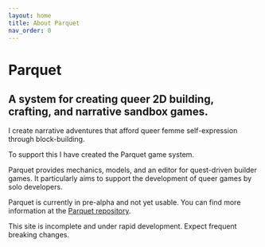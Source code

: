 ```yaml
---
layout: home
title: About Parquet
nav_order: 0
---
```

# Parquet
## A system for creating queer 2D building, crafting, and narrative sandbox games.

I create narrative adventures that afford queer femme self-expression through block-building.

To support this I have created the Parquet game system.

Parquet provides mechanics, models, and an editor for quest-driven builder games.
It particularly aims to support the development of queer games by solo developers.

Parquet is currently in pre-alpha and not yet usable.
You can find more information at the [Parquet repository](https://github.com/mxashlynn/Parquet).

This site is incomplete and under rapid development.
Expect frequent breaking changes.
